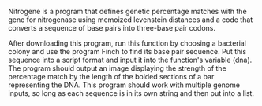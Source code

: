 Nitrogene is a program that defines genetic percentage matches with the gene for nitrogenase using memoized levenstein
distances and a code that converts a sequence of base pairs into three-base pair codons.

After downloading this program, run this function by choosing a bacterial colony and use the program Finch to find its
base pair sequence. Put this sequence into a script format and input it into the function's variable (dna). The program
should output an image displaying the strength of the percentage match by the length of the bolded sections of a bar
representing the DNA. This program should work with multiple genome inputs, so long as each sequence is in its own string
 and then put into a list.

